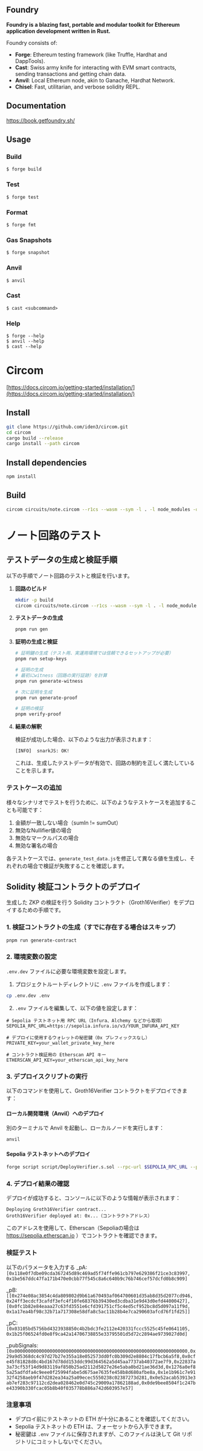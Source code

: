 ## Foundry

**Foundry is a blazing fast, portable and modular toolkit for Ethereum application development written in Rust.**

Foundry consists of:

-   **Forge**: Ethereum testing framework (like Truffle, Hardhat and DappTools).
-   **Cast**: Swiss army knife for interacting with EVM smart contracts, sending transactions and getting chain data.
-   **Anvil**: Local Ethereum node, akin to Ganache, Hardhat Network.
-   **Chisel**: Fast, utilitarian, and verbose solidity REPL.

## Documentation

https://book.getfoundry.sh/

## Usage

### Build

```shell
$ forge build
```

### Test

```shell
$ forge test
```

### Format

```shell
$ forge fmt
```

### Gas Snapshots

```shell
$ forge snapshot
```

### Anvil

```shell
$ anvil
```

### Cast

```shell
$ cast <subcommand>
```

### Help

```shell
$ forge --help
$ anvil --help
$ cast --help
```


# Circom

[https://docs.circom.io/getting-started/installation/](https://docs.circom.io/getting-started/installation/)

## Install
```sh
git clone https://github.com/iden3/circom.git
cd circom
cargo build --release
cargo install --path circom
```

## Install dependencies 
```sh
npm install 
```

## Build
```sh
circom circuits/note.circom --r1cs --wasm --sym -l . -l node_modules -o build
```

# ノート回路のテスト

## テストデータの生成と検証手順

以下の手順でノート回路のテストと検証を行います。

1. **回路のビルド**
   ```sh
   mkdir -p build
   circom circuits/note.circom --r1cs --wasm --sym -l . -l node_modules -o build
   ```

2. **テストデータの生成**
   ```sh
   pnpm run gen
   ```

4. **証明の生成と検証**
   ```sh
   # 証明鍵の生成（テスト用、実運用環境では信頼できるセットアップが必要）
   pnpm run setup-keys
   
   # 証明の生成
   # 最初にwitness（回路の実行証跡）を計算
   pnpm run generate-witness
   
   # 次に証明を生成
   pnpm run generate-proof
   
   # 証明の検証
   pnpm verify-proof
   ```

5. **結果の解釈**
   
   検証が成功した場合、以下のような出力が表示されます：
   ```
   [INFO]  snarkJS: OK!
   ```
   
   これは、生成したテストデータが有効で、回路の制約を正しく満たしていることを示します。

### テストケースの追加

様々なシナリオでテストを行うために、以下のようなテストケースを追加することも可能です：

1. 金額が一致しない場合（sumIn != sumOut）
2. 無効なNullifier値の場合
3. 無効なマークルパスの場合
4. 無効な署名の場合

各テストケースでは、`generate_test_data.js`を修正して異なる値を生成し、それぞれの場合で検証が失敗することを確認します。

## Solidity 検証コントラクトのデプロイ

生成した ZKP の検証を行う Solidity コントラクト（Groth16Verifier）をデプロイするための手順です。

### 1. 検証コントラクトの生成（すでに存在する場合はスキップ）

```sh
pnpm run generate-contract
```

### 2. 環境変数の設定

`.env.dev` ファイルに必要な環境変数を設定します。

1. プロジェクトルートディレクトリに `.env` ファイルを作成します：

```sh
cp .env.dev .env
```

2. `.env` ファイルを編集して、以下の値を設定します：

```
# Sepolia テストネット用 RPC URL（Infura、Alchemy などから取得）
SEPOLIA_RPC_URL=https://sepolia.infura.io/v3/YOUR_INFURA_API_KEY

# デプロイに使用するウォレットの秘密鍵（0x プレフィックスなし）
PRIVATE_KEY=your_wallet_private_key_here

# コントラクト検証用の Etherscan API キー
ETHERSCAN_API_KEY=your_etherscan_api_key_here
```

### 3. デプロイスクリプトの実行

以下のコマンドを使用して、Groth16Verifier コントラクトをデプロイできます：

#### ローカル開発環境（Anvil）へのデプロイ

別のターミナルで Anvil を起動し、ローカルノードを実行します：

```sh
anvil
```

#### Sepolia テストネットへのデプロイ

```sh
forge script script/DeployVerifier.s.sol --rpc-url $SEPOLIA_RPC_URL --private-key $PRIVATE_KEY --broadcast --verify
```

### 4. デプロイ結果の確認

デプロイが成功すると、コンソールに以下のような情報が表示されます：

```
Deploying Groth16Verifier contract...
Groth16Verifier deployed at: 0x...（コントラクトアドレス）
```

このアドレスを使用して、Etherscan（Sepoliaの場合は https://sepolia.etherscan.io ）でコントラクトを確認できます。

### 検証テスト
以下のパラメータを入力する
_pA: `[0x118e0f7dbe09cda367245d89c469ad5f74ffe961cb797e629386f21ce3c83997, 0x1be567ddc47fa171b470e0cbb77f545c8a6c640b9c76b746cef57dcfd0b8c909]`

_pB: `[[0x274e08ac3854c4da809802d9b61a670493af064700601d35ab8d35d2077cd946, 0x24ff3ecdcf3cafdf3efc4f10fe68376b39430ed3cdba31e9d43d0efd44000427],[0x0fc1b82e84eaaa27c63fd3551e6cfd391751cf5c4ed5cf952bc8d5d097a11f9d, 0x1a17ea4bf98c32b71a717308e58dfa8c5ac11b28b4e7ca290603afcd76f1fd25]]`

_pC: `[0x03105bd5756bd4323938850c4b2bdc3fe2112e420331fccc5525c45fe0641105, 0x1b25f06524fd0e8f9ca42a14706738855e33795501d5d72c2894ae9739027d0d]`

_pubSignals: `[0x0000000000000000000000000000000000000000000000000000000000000000,0x29a9d5368dc4c97d27b27e355a18e052573dd0fc0b309d2e8804c17fbcb6a5f8,0x0cfe45f81828d8c4bd167d78dd153ddc99d364562a5d45aa7737ab40372ae7f9,0x22837a3a73cf53f14d9d83119af850b25ad2112d5827e26e5aba0bd21ae36d3d,0x1276a0ef85a25adfdfa4c9eee0f25994fabe5d675ae7635fe458b8d680afbe8a,0x1e1b961c7e9132f4258aeb9f47d282ea34a25a09ecec5550238c02387273d281,0x0e52acab53913e3ab7ef283c97112cd2dea028462e0d745c29009a17862188ad,0x0de9bee8504f1c247be43390b330fcac05b8b40f035778b886a742d603957e57]`

### 注意事項

- デプロイ前にテストネットの ETH が十分にあることを確認してください。
- Sepolia テストネットの ETH は、フォーセットから入手できます。
- 秘密鍵は `.env` ファイルに保存されますが、このファイルは決して Git リポジトリにコミットしないでください。
